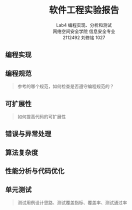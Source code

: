 # <center>**软件工程实验报告**</center>

<center>Lab4 编程实现、分析和测试</center>

<center> 网络空间安全学院 信息安全专业</center>

<center> 2112492 刘修铭 1027</center>

## 编程实现





## 编程规范

> 参考的哪个规范，如何检查是否遵守编程规范的？



## 可扩展性

> 如何提高代码的可扩展性



## 错误与异常处理





## 算法复杂度





## 性能分析与代码优化





## 单元测试

> 测试用例设计思路、测试覆盖指标、覆盖率、测试通过率


